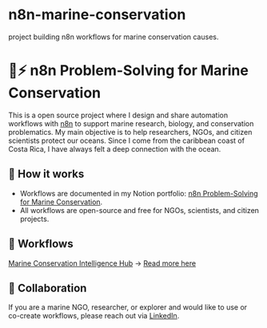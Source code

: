 # n8n-marine-conservation
project building n8n workflows for marine conservation causes.

# 🌊⚡ n8n Problem-Solving for Marine Conservation

This is a open source project where I design and share automation workflows with [n8n](https://n8n.io) to support marine research, biology, and conservation problematics. My main objective is to help researchers, NGOs, and citizen scientists protect our oceans. Since I come from the caribbean coast of Costa Rica, I have always felt a deep connection with the ocean. 

## 📌 How it works

- Workflows are documented in my Notion portfolio: [n8n Problem-Solving for Marine Conservation](https://pointed-humor-a2b.notion.site/n8n-Problem-Solving-for-Marine-Conservation-256dbac1bda680e58482dda66725f87a).
- All workflows are open-source and free for NGOs, scientists, and citizen projects.

## 🚀 Workflows
[Marine Conservation Intelligence Hub](https://github.com/joaogcoward/n8n-marine-conservation/blob/main/workflows/Marine%20Conservation%20Intelligence%20Hub.json) → [Read more here](https://github.com/joaogcoward/n8n-marine-conservation/blob/main/workflows/%20Marine%20Conservation%20Intelligence%20Hub.md)  



## 🤝 Collaboration
If you are a marine NGO, researcher, or explorer and would like to use or co-create workflows, please reach out via [LinkedIn](https://www.linkedin.com/in/joaogudicow/).
